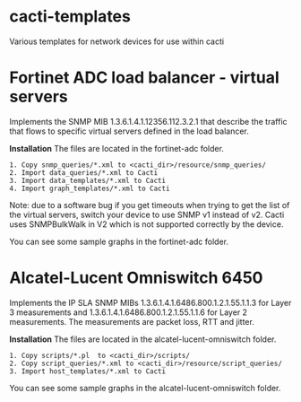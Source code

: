 # cacti-templates
Various templates for network devices for use within cacti

# Fortinet ADC load balancer - virtual servers #
Implements the SNMP MIB 1.3.6.1.4.1.12356.112.3.2.1 that describe the traffic that flows to specific virtual servers defined in the load balancer.

**Installation**
The files are located in the fortinet-adc folder.
```
1. Copy snmp_queries/*.xml to <cacti_dir>/resource/snmp_queries/
2. Import data_queries/*.xml to Cacti
3. Import data_templates/*.xml to Cacti
4. Import graph_templates/*.xml to Cacti
```

Note: due to a software bug if you get timeouts when trying to get the list of the virtual servers, switch your device to use SNMP v1 instead of v2. Cacti uses SNMPBulkWalk in V2 which is not supported correctly by the device.

You can see some sample graphs in the fortinet-adc folder.


# Alcatel-Lucent Omniswitch 6450 #
Implements the IP SLA SNMP MIBs 1.3.6.1.4.1.6486.800.1.2.1.55.1.1.3 for Layer 3 measurements and 1.3.6.1.4.1.6486.800.1.2.1.55.1.1.6 for Layer 2 measurements. The measurements are packet loss, RTT and jitter.

**Installation**
The files are located in the alcatel-lucent-omniswitch folder.
```
1. Copy scripts/*.pl  to <cacti_dir>/scripts/
2. Copy script_queries/*.xml to <cacti_dir>/resource/script_queries/
3. Import host_templates/*.xml to Cacti
```

You can see some sample graphs in the alcatel-lucent-omniswitch folder.

